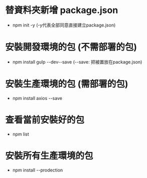 # 替資料夾新增 package.json 
- npm init -y (-y代表全部同意直接建立package.json)

# 安裝開發環境的包 (不需部署的包)
- npm install gulp --dev--save (--save: 把被置放在package.json)

# 安裝生產環境的包 (需部署的包)
- npm install axios --save

# 查看當前安裝好的包
- npm list

# 安裝所有生產環境的包
- npm install --prodection


